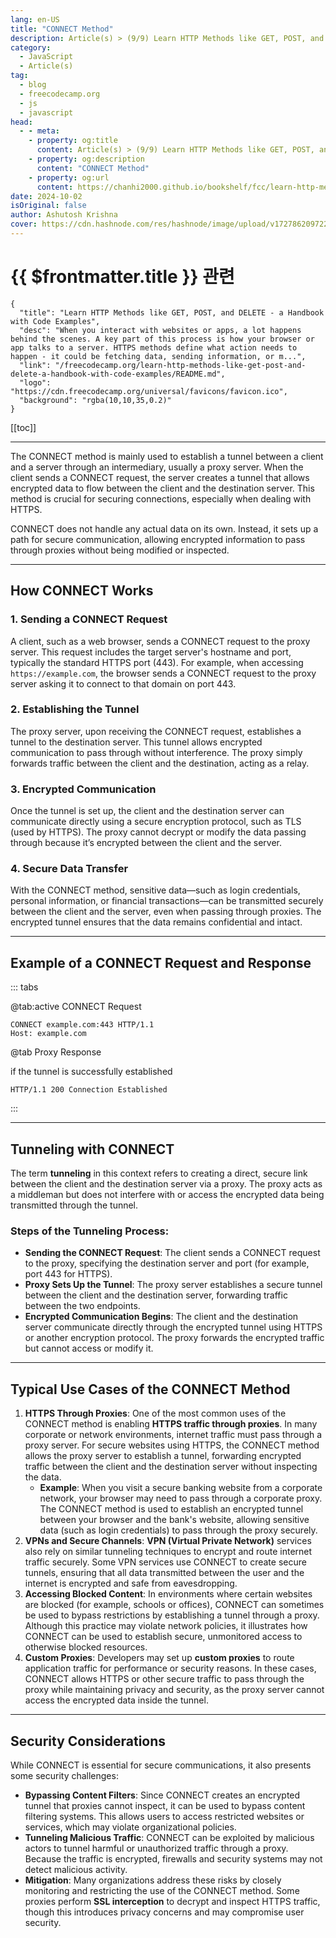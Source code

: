 ```yaml
---
lang: en-US
title: "CONNECT Method"
description: Article(s) > (9/9) Learn HTTP Methods like GET, POST, and DELETE - a Handbook with Code Examples 
category:
  - JavaScript
  - Article(s)
tag:
  - blog
  - freecodecamp.org
  - js
  - javascript
head:
  - - meta:
    - property: og:title
      content: Article(s) > (9/9) Learn HTTP Methods like GET, POST, and DELETE - a Handbook with Code Examples
    - property: og:description
      content: "CONNECT Method"
    - property: og:url
      content: https://chanhi2000.github.io/bookshelf/fcc/learn-http-methods-like-get-post-and-delete-a-handbook-with-code-examples/connect-method.html
date: 2024-10-02
isOriginal: false
author: Ashutosh Krishna
cover: https://cdn.hashnode.com/res/hashnode/image/upload/v1727862097228/24433377-ebb8-49b5-b0ee-5736f629399d.png
---
```


# {{ $frontmatter.title }} 관련

```component VPCard
{
  "title": "Learn HTTP Methods like GET, POST, and DELETE - a Handbook with Code Examples",
  "desc": "When you interact with websites or apps, a lot happens behind the scenes. A key part of this process is how your browser or app talks to a server. HTTPS methods define what action needs to happen - it could be fetching data, sending information, or m...",
  "link": "/freecodecamp.org/learn-http-methods-like-get-post-and-delete-a-handbook-with-code-examples/README.md",
  "logo": "https://cdn.freecodecamp.org/universal/favicons/favicon.ico",
  "background": "rgba(10,10,35,0.2)"
}
```

[[toc]]

---

<SiteInfo
  name="Learn HTTP Methods like GET, POST, and DELETE - a Handbook with Code Examples"
  desc="When you interact with websites or apps, a lot happens behind the scenes. A key part of this process is how your browser or app talks to a server. HTTPS methods define what action needs to happen - it could be fetching data, sending information, or m..."
  url="https://freecodecamp.org/news/learn-http-methods-like-get-post-and-delete-a-handbook-with-code-examples/"
  logo="https://cdn.freecodecamp.org/universal/favicons/favicon.ico"
  preview="https://cdn.hashnode.com/res/hashnode/image/upload/v1727862097228/24433377-ebb8-49b5-b0ee-5736f629399d.png"/>

The CONNECT method is mainly used to establish a tunnel between a client and a server through an intermediary, usually a proxy server. When the client sends a CONNECT request, the server creates a tunnel that allows encrypted data to flow between the client and the destination server. This method is crucial for securing connections, especially when dealing with HTTPS.

CONNECT does not handle any actual data on its own. Instead, it sets up a path for secure communication, allowing encrypted information to pass through proxies without being modified or inspected.

---

## How CONNECT Works

### 1. Sending a CONNECT Request

A client, such as a web browser, sends a CONNECT request to the proxy server. This request includes the target server's hostname and port, typically the standard HTTPS port (443). For example, when accessing `https://example.com`, the browser sends a CONNECT request to the proxy server asking it to connect to that domain on port 443.

### 2. Establishing the Tunnel

The proxy server, upon receiving the CONNECT request, establishes a tunnel to the destination server. This tunnel allows encrypted communication to pass through without interference. The proxy simply forwards traffic between the client and the destination, acting as a relay.

### 3. Encrypted Communication

Once the tunnel is set up, the client and the destination server can communicate directly using a secure encryption protocol, such as TLS (used by HTTPS). The proxy cannot decrypt or modify the data passing through because it’s encrypted between the client and the server.

### 4. Secure Data Transfer

With the CONNECT method, sensitive data—such as login credentials, personal information, or financial transactions—can be transmitted securely between the client and the server, even when passing through proxies. The encrypted tunnel ensures that the data remains confidential and intact.

---

## Example of a CONNECT Request and Response

::: tabs

@tab:active CONNECT Request

```
CONNECT example.com:443 HTTP/1.1
Host: example.com
```

@tab Proxy Response

if the tunnel is successfully established

```
HTTP/1.1 200 Connection Established
```

:::

---

## Tunneling with CONNECT

The term **tunneling** in this context refers to creating a direct, secure link between the client and the destination server via a proxy. The proxy acts as a middleman but does not interfere with or access the encrypted data being transmitted through the tunnel.

### Steps of the Tunneling Process:

- **Sending the CONNECT Request**: The client sends a CONNECT request to the proxy, specifying the destination server and port (for example, port 443 for HTTPS).
- **Proxy Sets Up the Tunnel**: The proxy server establishes a secure tunnel between the client and the destination server, forwarding traffic between the two endpoints.
- **Encrypted Communication Begins**: The client and the destination server communicate directly through the encrypted tunnel using HTTPS or another encryption protocol. The proxy forwards the encrypted traffic but cannot access or modify it.

---

## Typical Use Cases of the CONNECT Method

1. **HTTPS Through Proxies**: One of the most common uses of the CONNECT method is enabling **HTTPS traffic through proxies**. In many corporate or network environments, internet traffic must pass through a proxy server. For secure websites using HTTPS, the CONNECT method allows the proxy server to establish a tunnel, forwarding encrypted traffic between the client and the destination server without inspecting the data.
    - **Example**: When you visit a secure banking website from a corporate network, your browser may need to pass through a corporate proxy. The CONNECT method is used to establish an encrypted tunnel between your browser and the bank's website, allowing sensitive data (such as login credentials) to pass through the proxy securely.
2. **VPNs and Secure Channels**: **VPN (Virtual Private Network)** services also rely on similar tunneling techniques to encrypt and route internet traffic securely. Some VPN services use CONNECT to create secure tunnels, ensuring that all data transmitted between the user and the internet is encrypted and safe from eavesdropping.
3. **Accessing Blocked Content**: In environments where certain websites are blocked (for example, schools or offices), CONNECT can sometimes be used to bypass restrictions by establishing a tunnel through a proxy. Although this practice may violate network policies, it illustrates how CONNECT can be used to establish secure, unmonitored access to otherwise blocked resources.
4. **Custom Proxies**: Developers may set up **custom proxies** to route application traffic for performance or security reasons. In these cases, CONNECT allows HTTPS or other secure traffic to pass through the proxy while maintaining privacy and security, as the proxy server cannot access the encrypted data inside the tunnel.

---

## Security Considerations

While CONNECT is essential for secure communications, it also presents some security challenges:

- **Bypassing Content Filters**: Since CONNECT creates an encrypted tunnel that proxies cannot inspect, it can be used to bypass content filtering systems. This allows users to access restricted websites or services, which may violate organizational policies.
- **Tunneling Malicious Traffic**: CONNECT can be exploited by malicious actors to tunnel harmful or unauthorized traffic through a proxy. Because the traffic is encrypted, firewalls and security systems may not detect malicious activity.
- **Mitigation**: Many organizations address these risks by closely monitoring and restricting the use of the CONNECT method. Some proxies perform **SSL interception** to decrypt and inspect HTTPS traffic, though this introduces privacy concerns and may compromise user security.